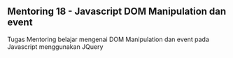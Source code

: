 ## Mentoring 18 - Javascript DOM Manipulation dan event
Tugas Mentoring belajar mengenai DOM Manipulation dan event pada Javascript menggunakan JQuery
